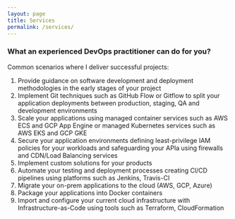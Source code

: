```yaml
---
layout: page
title: Services
permalink: /services/
---
```


### What an experienced DevOps practitioner can do for you?
Common scenarios where I deliver successful projects:
1. Provide guidance on software development and deployment methodologies in the early stages of your project
2. Implement Git techniques such as GitHub Flow or Gitflow to split your application deployments between production, staging, QA and development environments
3. Scale your applications using managed container services such as AWS ECS and GCP App Engine or managed Kubernetes services such as AWS EKS and GCP GKE
4. Secure your application environments defining least-privilege IAM policies for your workloads and safeguarding your APIa using firewalls and CDN/Load Balancing services
5. Implement custom solutions for your products
6. Automate your testing and deployment processes creating Cl/CD pipelines using platforms such as Jenkins, Travis-CI
7. Migrate your on-prem applications to the cloud (AWS, GCP, Azure)
8. Package your applications into Docker containers
9. Import and configure your current cloud infrastructure with Infrastructure-as-Code using tools such as Terraform, CloudFormation
